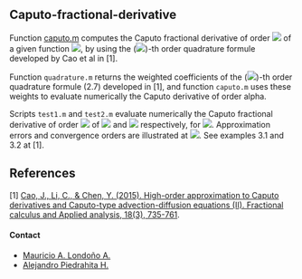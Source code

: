 ## Caputo-fractional-derivative

Function [caputo.m](../blob/master/LICENSE) computes the Caputo fractional derivative of order <img src="https://render.githubusercontent.com/render/math?math=0<\alpha<1"> of a given function <img src="https://render.githubusercontent.com/render/math?math=f\in C^4[0,T]">, by using the (<img src="https://render.githubusercontent.com/render/math?math=4 - \alpha">)-th order quadrature formule developed by Cao et al in [1].

Function `quadrature.m` returns the weighted coefficients of the (<img src="https://render.githubusercontent.com/render/math?math=4 - \alpha">)-th order quadrature formule (2.7) developed in [1], and function `caputo.m` uses these weights to evaluate numerically the Caputo derivative of order alpha.

Scripts `test1.m` and `test2.m` evaluate numerically the Caputo fractional derivative of order <img src="https://render.githubusercontent.com/render/math?math=\alpha">  of <img src="https://render.githubusercontent.com/render/math?math=f(t)=t^4"> and <img src="https://render.githubusercontent.com/render/math?math=f(t)=e^{2t}"> respectively, for <img src="https://render.githubusercontent.com/render/math?math=t\in [0,T]">. Approximation errors and convergence orders are illustrated at <img src="https://render.githubusercontent.com/render/math?math=T=1">. See examples 3.1 and 3.2 at [1].

## References

[1] [Cao, J., Li, C., & Chen, Y. (2015). High-order approximation to Caputo derivatives and Caputo-type advection-diffusion equations (II). Fractional calculus and  Applied analysis, 18(3), 735-761](https://www.degruyter.com/document/doi/10.1515/fca-2015-0045/html).

#### Contact

- [Mauricio A. Londoño A.](alejandro.londono@udea.edu.co)
- [Alejandro Piedrahita H.](alejandro.piedrahita@udea.edu.co)
